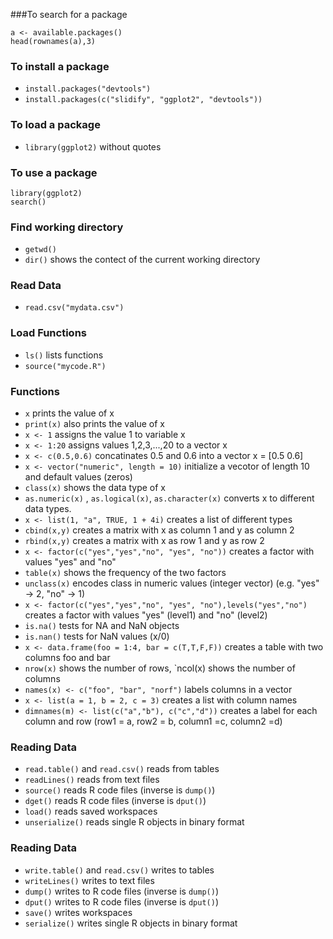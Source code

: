 ###To search for a package
  ```
  a <- available.packages()
  head(rownames(a),3)
  ```

### To install a package
*  `install.packages("devtools")`
*  `install.packages(c("slidify", "ggplot2", "devtools"))`
  
### To load a package
*  `library(ggplot2)` without quotes

### To use a package
  ```
  library(ggplot2)
  search()
  ```
  
### Find working directory
* `getwd()`
* `dir()` shows the contect of the current working directory

### Read Data
* `read.csv("mydata.csv")`

### Load Functions
* `ls()` lists functions
* `source("mycode.R")`

### Functions
* `x` prints the value of x
* `print(x)` also prints the value of x
* `x <- 1` assigns the value 1 to variable x
* `x <- 1:20` assigns values 1,2,3,...,20 to a vector x
* `x <- c(0.5,0.6)` concatinates 0.5 and 0.6 into a vector x = [0.5 0.6]
* `x <- vector("numeric", length = 10)` initialize a vecotor of length 10 and default values (zeros)
* `class(x)` shows the data type of x
* `as.numeric(x)` , `as.logical(x)`, `as.character(x)` converts x to different data types.
* `x <- list(1, "a", TRUE, 1 + 4i)` creates a list of different types
* `cbind(x,y)` creates a matrix with x as column 1 and y as column 2
* `rbind(x,y)` creates a matrix with x as row 1 and y as row 2
* `x <- factor(c("yes","yes","no", "yes", "no"))` creates a factor with values "yes" and "no"
* `table(x)` shows the frequency of the two factors
* `unclass(x)` encodes class in numeric values (integer vector) (e.g. "yes" -> 2, "no" -> 1)
* `x <- factor(c("yes","yes","no", "yes", "no"),levels("yes","no")` creates a factor with values "yes" (level1) and "no" (level2)
* `is.na()` tests for NA and NaN objects
* `is.nan()` tests for NaN values (x/0)
* `x <- data.frame(foo = 1:4, bar = c(T,T,F,F))` creates a table with two columns foo and bar
* `nrow(x)` shows the number of rows, `ncol(x) shows the number of columns
* `names(x) <- c("foo", "bar", "norf")` labels columns in a vector
* `x <- list(a = 1, b = 2, c = 3)` creates a list with column names
* `dimnames(m) <- list(c("a","b"), c("c","d"))` creates a label for each column and row (row1 = a, row2 = b, column1 =c, column2 =d)

### Reading Data
* `read.table()` and `read.csv()` reads from tables
* `readLines()` reads from text files
* `source()` reads R code files (inverse is `dump()`)
* `dget()` reads R code files (inverse is `dput()`)
* `load()` reads saved workspaces
* `unserialize()` reads single R objects in binary format

### Reading Data
* `write.table()` and `read.csv()` writes to tables
* `writeLines()` writes to text files
* `dump()` writes to R code files (inverse is `dump()`)
* `dput()` writes to  R code files (inverse is `dput()`)
* `save()` writes workspaces
* `serialize()` writes single R objects in binary format
